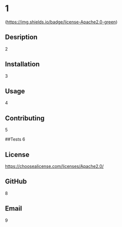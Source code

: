 # 1
  (https://img.shields.io/badge/license-Apache2.0-green)


  ## Desription
  2

  ## Installation
  3

  ## Usage
  4

  ## Contributing
  5

  ##Tests
  6

  ## License
  https://choosealicense.com/licenses/Apache2.0/
  
  ## GitHub
  8

  ## Email
  9

